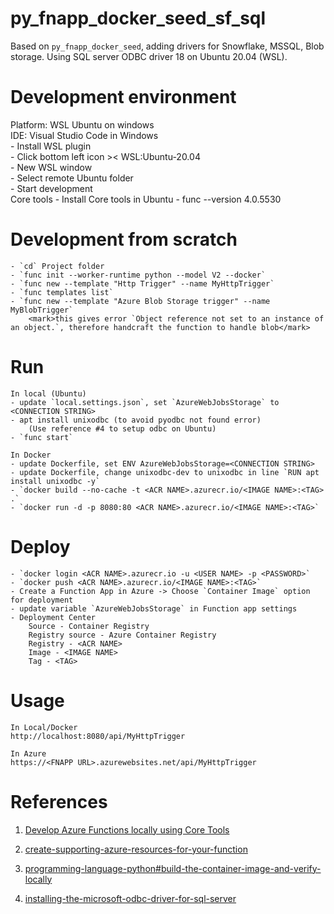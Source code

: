 # py_fnapp_docker_seed_sf_sql
Based on `py_fnapp_docker_seed`, adding drivers for Snowflake, MSSQL, Blob storage.
Using SQL server ODBC driver 18 on Ubuntu 20.04 (WSL).

# Development environment
Platform: WSL Ubuntu on windows  
IDE: Visual Studio Code in Windows  
    - Install WSL plugin  
    - Click bottom left icon >< WSL:Ubuntu-20.04  
    - New WSL window  
    - Select remote Ubuntu folder  
    - Start development  
Core tools
    - Install Core tools in Ubuntu
    - func --version 4.0.5530

# Development from scratch
    - `cd` Project folder
    - `func init --worker-runtime python --model V2 --docker`
    - `func new --template "Http Trigger" --name MyHttpTrigger`
    - `func templates list`
    - `func new --template "Azure Blob Storage trigger" --name MyBlobTrigger`
        <mark>this gives error `Object reference not set to an instance of an object.`, therefore handcraft the function to handle blob</mark>

# Run
    In local (Ubuntu)
    - update `local.settings.json`, set `AzureWebJobsStorage` to <CONNECTION STRING>
    - apt install unixodbc (to avoid pyodbc not found error)
        (Use reference #4 to setup odbc on Ubuntu)
    - `func start`

    In Docker
    - update Dockerfile, set ENV AzureWebJobsStorage=<CONNECTION STRING>
    - update Dockerfile, change unixodbc-dev to unixodbc in line `RUN apt install unixodbc -y`
    - `docker build --no-cache -t <ACR NAME>.azurecr.io/<IMAGE NAME>:<TAG> .`
    - `docker run -d -p 8080:80 <ACR NAME>.azurecr.io/<IMAGE NAME>:<TAG>`

# Deploy
    - `docker login <ACR NAME>.azurecr.io -u <USER NAME> -p <PASSWORD>`
    - `docker push <ACR NAME>.azurecr.io/<IMAGE NAME>:<TAG>`
    - Create a Function App in Azure -> Choose `Container Image` option for deployment
    - update variable `AzureWebJobsStorage` in Function app settings
    - Deployment Center
        Source - Container Registry
        Registry source - Azure Container Registry
        Registry - <ACR NAME>
        Image - <IMAGE NAME>
        Tag - <TAG>

# Usage
    In Local/Docker
    http://localhost:8080/api/MyHttpTrigger

    In Azure
    https://<FNAPP URL>.azurewebsites.net/api/MyHttpTrigger

# References
1. [Develop Azure Functions locally using Core Tools](https://learn.microsoft.com/en-us/azure/azure-functions/functions-run-local?tabs=linux%2Cisolated-process%2Cnode-v4%2Cpython-v2%2Chttp-trigger%2Ccontainer-apps&pivots=programming-language-python)

2. [create-supporting-azure-resources-for-your-function](https://learn.microsoft.com/en-us/azure/azure-functions/functions-how-to-custom-container?tabs=core-tools%2Cacr%2Cazure-cli2%2Cazure-cli&pivots=azure-functions#create-supporting-azure-resources-for-your-function)

3. [programming-language-python#build-the-container-image-and-verify-locally](https://learn.microsoft.com/en-us/azure/azure-functions/functions-create-container-registry?tabs=acr%2Cbash&pivots=programming-language-python#build-the-container-image-and-verify-locally)

4. [installing-the-microsoft-odbc-driver-for-sql-server](https://learn.microsoft.com/en-us/sql/connect/odbc/linux-mac/installing-the-microsoft-odbc-driver-for-sql-server?view=sql-server-ver16&tabs=ubuntu18-install%2Calpine17-install%2Cdebian8-install%2Cubuntu16-13-install%2Crhel7-offline)

